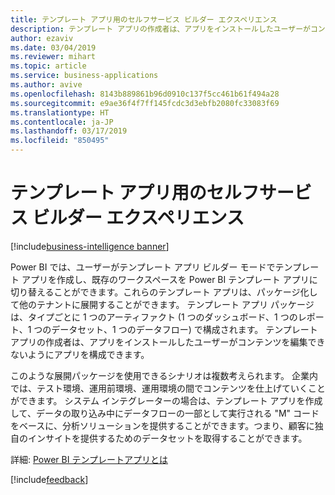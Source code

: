 ```yaml
---
title: テンプレート アプリ用のセルフサービス ビルダー エクスペリエンス
description: テンプレート アプリの作成者は、アプリをインストールしたユーザーがコンテンツを編集できないようにアプリを構成できます。
author: ezaviv
ms.date: 03/04/2019
ms.reviewer: mihart
ms.topic: article
ms.service: business-applications
ms.author: avive
ms.openlocfilehash: 8143b889861b96d0910c137f5cc461b61f494a28
ms.sourcegitcommit: e9ae36f4f7ff145fcdc3d3ebfb2080fc33083f69
ms.translationtype: HT
ms.contentlocale: ja-JP
ms.lasthandoff: 03/17/2019
ms.locfileid: "850495"
---
```

# <a name="self-service-builder-experience-for-template-apps"></a>テンプレート アプリ用のセルフサービス ビルダー エクスペリエンス

[!include[business-intelligence banner](../../includes/business-intelligence.md)]

Power BI では、ユーザーがテンプレート アプリ ビルダー モードでテンプレート アプリを作成し、既存のワークスペースを Power BI テンプレート アプリに切り替えることができます。これらのテンプレート アプリは、パッケージ化して他のテナントに展開することができます。 テンプレート アプリ パッケージは、タイプごとに 1 つのアーティファクト (1 つのダッシュボード、1 つのレポート、1 つのデータセット、1 つのデータフロー) で構成されます。 テンプレート アプリの作成者は、アプリをインストールしたユーザーがコンテンツを編集できないようにアプリを構成できます。

このような展開パッケージを使用できるシナリオは複数考えられます。 企業内では、テスト環境、運用前環境、運用環境の間でコンテンツを仕上げていくことができます。 システム インテグレーターの場合は、テンプレート アプリを作成して、データの取り込み中にデータフローの一部として実行される "M" コードをベースに、分析ソリューションを提供することができます。つまり、顧客に独自のインサイトを提供するためのデータセットを取得することができます。

詳細: [Power BI テンプレートアプリとは](https://docs.microsoft.com/power-bi/service-template-apps-overview)

[!include[feedback](../includes/service-feedback.md)]
